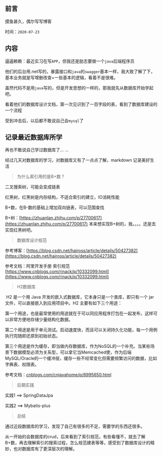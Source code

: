 ## 前言

摸鱼甚久，偶尔写写博客

时间：`2020-07-23`

## 内容

逼逼赖赖：最近实习在写`APP`，但我还是励志要做一个`java`后端程序员

他们的后台用.net写的，暴露接口和`java`的`swagger`基本一样，我大致了解了下，基本业务就是写增删改查+一些基本的逻辑，看着不是很难。

虽然代码不是用`java`写的，但是开发思想的一样的，那我就先从数据库开始学起吧。

看着他们的数据库设计文档，第一次见识到了一百字段的表，看到了数据库建设的一个流程

受到冲击后，以后都不敢说自己会`mysql`了

## 记录最近数据库所学

再也不敢说自己学过数据库了... ...

经过几天对数据库的学习，对数据库又有了一点点了解，markdown 记录美好生活

> 为什么索引用的是B+数？

二叉搜索树，可能会变成链表

红黑树，红黑树是内存结构，不适合索引的建立，IO消耗性能

B+数，在B-数的基础上增加双向链表，可以范围查找

B+树：[https://zhuanlan.zhihu.com/p/27700617](https://zhuanlan.zhihu.com/p/27700617) 本来想实现B+树的，我。。。。还是去实现红黑树吧。

> 数据库设计规范

参考博客：[https://blog.csdn.net/haiross/article/details/50427382](https://blog.csdn.net/haiross/article/details/50427382)

参考文档：阿里开发手册 索引规范 [https://www.cnblogs.com/rinack/p/10332099.html](https://www.cnblogs.com/rinack/p/10332099.html)



> H2数据库

​		H2 是一个用 Java 开发的嵌入式数据库，它本身只是一个类库，即只有一个 jar 文件，可以直接嵌入到应用项目中。H2 主要有如下三个用途：

​		第一个用途，也是最常使用的用途就在于可以同应用程序打包在一起发布，这样可以非常方便地存储少量结构化数据。

​		第二个用途是用于单元测试。启动速度快，而且可以关闭持久化功能，每一个用例执行完随即还原到初始状态。

​		第三个用途是作为缓存，即当做内存数据库，作为NoSQL的一个补充。当某些场景下数据模型必须为关系型，可以拿它当Memcached使，作为后端MySQL/Oracle的一个缓冲层，缓存一些不经常变化但需要频繁访问的数据，比如字典表、权限表。

参考文档：[cnblogs.com/cnjavahome/p/8995650.html](cnblogs.com/cnjavahome/p/8995650.html)

> 后期实践

实践1 ==> SpringDataJpa

实践2 ==> Mybatis-plus



> 总结

通过近段数据库的学习，发现了自己有很多的不足，需要学的东西还很多。

从一开始的会数据库的crud，后来看到了索引规范，有些看懂不，就去了解B+数，再去理解索引的搜索过程，怎么规范建表等等，感受到了数据库设计的精妙，也对数据库有了更深层次的理解。





































